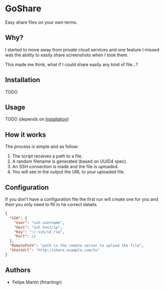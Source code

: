 GoShare
=======

Easy share files on your own terms.

## Why?

I started to move away from private cloud services and one feature I missed was the ability to easily share screenshots when I took them.

This made me think, what if I could share easily any kind of file...?

## Installation

TODO

## Usage

TODO (depends on [Installation](#installation))

## How it works

The process is simple and as follow:

1. The script receives a path to a file.
2. A random filename is generated (based on UUID4 spec).
3. An SSH connection is made and the file is uploaded.
4. You will see in the output the URL to your uploaded file.

## Configuration

If you don't have a configuration file the first run will create one for you and then you only need to fill in he correct details.

``` json
{
  "SSH": {
    "User": "ssh username",
    "Host": "ssh host/ip",
    "Key": "~/.ssh/id_rsa",
    "Port": 22
  },
  "RemotePath": "path in the remote server to upload the file",
  "ShareUrl": "http://share.example.com/%s"
}
```

## Authors

- Felipe Martin (fmartingr)
